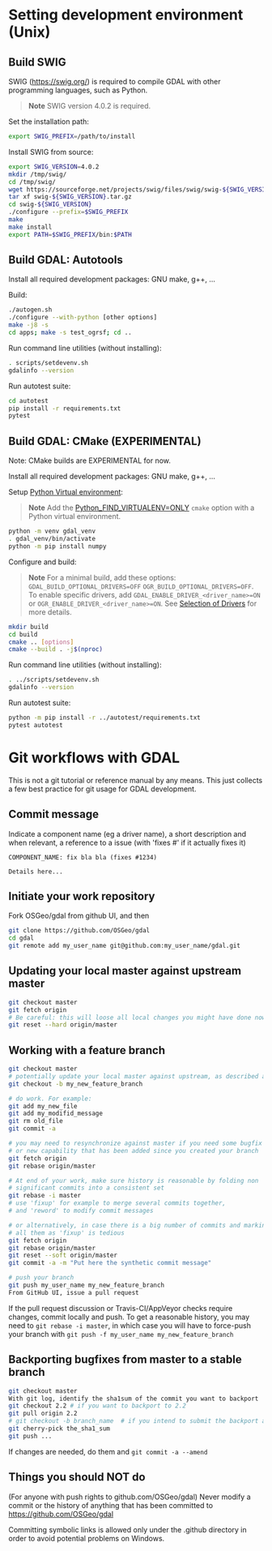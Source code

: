 # Setting development environment (Unix)

## Build SWIG

SWIG (https://swig.org/) is required to compile GDAL with other programming languages, such as Python.

> **Note**
> SWIG version 4.0.2 is required.

Set the installation path:

```bash
export SWIG_PREFIX=/path/to/install

```

Install SWIG from source:

```bash
export SWIG_VERSION=4.0.2
mkdir /tmp/swig/
cd /tmp/swig/
wget https://sourceforge.net/projects/swig/files/swig/swig-${SWIG_VERSION}/swig-${SWIG_VERSION}.tar.gz/download -O swig-${SWIG_VERSION}.tar.gz
tar xf swig-${SWIG_VERSION}.tar.gz
cd swig-${SWIG_VERSION}
./configure --prefix=$SWIG_PREFIX
make
make install
export PATH=$SWIG_PREFIX/bin:$PATH
```

## Build GDAL: Autotools

Install all required development packages: GNU make, g++, ...

Build:

```bash
./autogen.sh
./configure --with-python [other options]
make -j8 -s
cd apps; make -s test_ogrsf; cd ..
```

Run command line utilities (without installing):
```bash
. scripts/setdevenv.sh
gdalinfo --version
```

Run autotest suite:
```bash
cd autotest
pip install -r requirements.txt
pytest
```

## Build GDAL: CMake (EXPERIMENTAL)

Note: CMake builds are EXPERIMENTAL for now.

Install all required development packages: GNU make, g++, ...

Setup [Python Virtual environment](https://docs.python.org/3/library/venv.html):

> **Note**
> Add the [Python_FIND_VIRTUALENV=ONLY](https://gdal.org/build_hints.html#cmdoption-arg-Python_FIND_VIRTUALENV) `cmake` option with a Python virtual environment.

```bash
python -m venv gdal_venv
. gdal_venv/bin/activate
python -m pip install numpy
```

Configure and build:

> **Note**
> For a minimal build, add these options: `GDAL_BUILD_OPTIONAL_DRIVERS=OFF` `OGR_BUILD_OPTIONAL_DRIVERS=OFF`.
> To enable specific drivers, add `GDAL_ENABLE_DRIVER_<driver_name>=ON` or `OGR_ENABLE_DRIVER_<driver_name>=ON`.
> See [Selection of Drivers](https://gdal.org/build_hints.html#selection-of-drivers)
> for more details.

```bash
mkdir build
cd build
cmake .. [options]
cmake --build . -j$(nproc)
```

Run command line utilities (without installing):
```bash
. ../scripts/setdevenv.sh
gdalinfo --version
```

Run autotest suite:
```bash
python -m pip install -r ../autotest/requirements.txt
pytest autotest
```

# Git workflows with GDAL

This is not a git tutorial or reference manual by any means. This just collects
a few best practice for git usage for GDAL development.

## Commit message

Indicate a component name (eg a driver name), a short description and when
relevant, a reference to a issue (with 'fixes #' if it actually fixes it)

```
COMPONENT_NAME: fix bla bla (fixes #1234)

Details here...
```

## Initiate your work repository

Fork OSGeo/gdal from github UI, and then
```bash
git clone https://github.com/OSGeo/gdal
cd gdal
git remote add my_user_name git@github.com:my_user_name/gdal.git
```

## Updating your local master against upstream master

```bash
git checkout master
git fetch origin
# Be careful: this will loose all local changes you might have done now
git reset --hard origin/master
```

## Working with a feature branch

```bash
git checkout master
# potentially update your local master against upstream, as described above
git checkout -b my_new_feature_branch

# do work. For example:
git add my_new_file
git add my_modifid_message
git rm old_file
git commit -a

# you may need to resynchronize against master if you need some bugfix
# or new capability that has been added since you created your branch
git fetch origin
git rebase origin/master

# At end of your work, make sure history is reasonable by folding non
# significant commits into a consistent set
git rebase -i master 
# use 'fixup' for example to merge several commits together,
# and 'reword' to modify commit messages

# or alternatively, in case there is a big number of commits and marking
# all them as 'fixup' is tedious
git fetch origin
git rebase origin/master
git reset --soft origin/master
git commit -a -m "Put here the synthetic commit message"

# push your branch
git push my_user_name my_new_feature_branch
From GitHub UI, issue a pull request
```

If the pull request discussion or Travis-CI/AppVeyor checks require changes,
commit locally and push. To get a reasonable history, you may need to
```git rebase -i master```, in which case you will have to force-push your
branch with ```git push -f my_user_name my_new_feature_branch```


## Backporting bugfixes from master to a stable branch

```bash
git checkout master
With git log, identify the sha1sum of the commit you want to backport
git checkout 2.2 # if you want to backport to 2.2
git pull origin 2.2
# git checkout -b branch_name  # if you intend to submit the backport as a pull request
git cherry-pick the_sha1_sum
git push ...
```
If changes are needed, do them and ```git commit -a --amend```


## Things you should NOT do

(For anyone with push rights to github.com/OSGeo/gdal) Never modify a commit or
the history of anything that has been
committed to https://github.com/OSGeo/gdal

Committing symbolic links is allowed only under the .github directory in order to
avoid potential problems on Windows.
